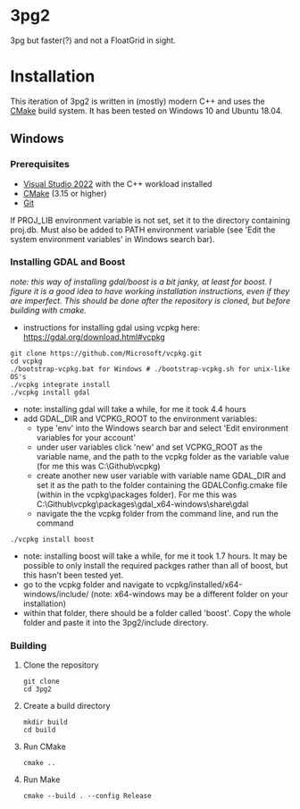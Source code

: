# 3pg2
3pg but faster(?) and not a FloatGrid in sight.

# Installation

This iteration of 3pg2 is written in (mostly) modern C++ and uses the [CMake](https://cmake.org/) build system. It has been tested on Windows 10 and Ubuntu 18.04.

## Windows

### Prerequisites

* [Visual Studio 2022](https://visualstudio.microsoft.com/vs/) with the C++ workload installed
* [CMake](https://cmake.org/download/) (3.15 or higher)
* [Git](https://git-scm.com/download/win)

If PROJ_LIB environment variable is not set, set it to the directory containing proj.db. Must also be added to PATH environment variable (see 'Edit the system environment variables' in Windows search bar).

### Installing GDAL and Boost
*note: this way of installing gdal/boost is a bit janky, at least for boost. I figure it is a good idea to have working installation instructions, even if they are imperfect. This should be done after the repository is cloned, but before building with cmake.*
 - instructions for installing gdal using vcpkg here: https://gdal.org/download.html#vcpkg
```
git clone https://github.com/Microsoft/vcpkg.git
cd vcpkg
./bootstrap-vcpkg.bat for Windows # ./bootstrap-vcpkg.sh for unix-like OS's
./vcpkg integrate install
./vcpkg install gdal
```
 - note: installing gdal will take a while, for me it took 4.4 hours
 - add GDAL_DIR and VCPKG_ROOT to the environment variables:
   - type 'env' into the Windows search bar and select 'Edit environment variables for your account'
   - under user variables click 'new' and set VCPKG_ROOT as the variable name, and the path to the vcpkg folder as the variable value (for me this was C:\Github\vcpkg)
   - create another new user variable with variable name GDAL_DIR and set it as the path to the folder containing the GDALConfig.cmake file (within in the vcpkg\packages folder). For me this was C:\Github\vcpkg\packages\gdal_x64-windows\share\gdal
   - navigate the the vcpkg folder from the command line, and run the command
```
./vcpkg install boost
```
- note: installing boost will take a while, for me it took 1.7 hours. It may be possible to only install the required packges rather than all of boost, but this hasn't been tested yet.
- go to the vcpkg folder and navigate to vcpkg/installed/x64-windows/include/ (note: x64-windows may be a different folder on your installation)
- within that folder, there should be a folder called 'boost'. Copy the whole folder and paste it into the 3pg2/include directory.

### Building

1. Clone the repository
	```{bash}
	git clone
	cd 3pg2
	```
2. Create a build directory
	```{bash}
	mkdir build
	cd build
	```
3. Run CMake

	```{bash}
	cmake ..
	```
4. Run Make

	```{bash}
	cmake --build . --config Release
	```
